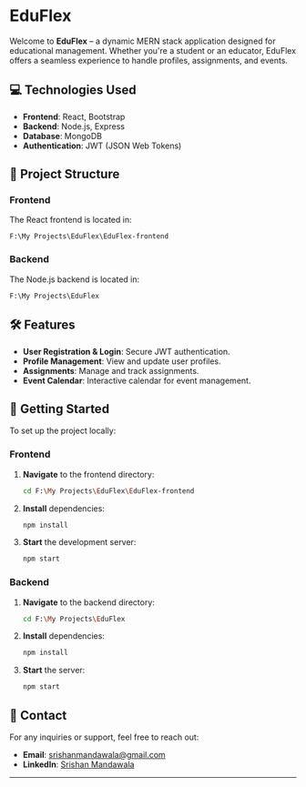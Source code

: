 

# EduFlex

Welcome to **EduFlex** – a dynamic MERN stack application designed for educational management. Whether you're a student or an educator, EduFlex offers a seamless experience to handle profiles, assignments, and events.


## 💻 Technologies Used

- **Frontend**: React, Bootstrap
- **Backend**: Node.js, Express
- **Database**: MongoDB
- **Authentication**: JWT (JSON Web Tokens)

## 📁 Project Structure

### Frontend

The React frontend is located in:

```
F:\My Projects\EduFlex\EduFlex-frontend
```

### Backend

The Node.js backend is located in:

```
F:\My Projects\EduFlex
```

## 🛠️ Features

- **User Registration & Login**: Secure JWT authentication.
- **Profile Management**: View and update user profiles.
- **Assignments**: Manage and track assignments.
- **Event Calendar**: Interactive calendar for event management.

## 🚀 Getting Started

To set up the project locally:

### Frontend

1. **Navigate** to the frontend directory:
    ```bash
    cd F:\My Projects\EduFlex\EduFlex-frontend
    ```

2. **Install** dependencies:
    ```bash
    npm install
    ```

3. **Start** the development server:
    ```bash
    npm start
    ```

### Backend

1. **Navigate** to the backend directory:
    ```bash
    cd F:\My Projects\EduFlex
    ```

2. **Install** dependencies:
    ```bash
    npm install
    ```

3. **Start** the server:
    ```bash
    npm start
    ```

## 📧 Contact

For any inquiries or support, feel free to reach out:

- **Email**: [srishanmandawala@gmail.com](mailto:srishanmandawala@gmail.com)
- **LinkedIn**: [Srishan Mandawala](https://www.linkedin.com/in/srishan-mandawala-a09193232)

---
